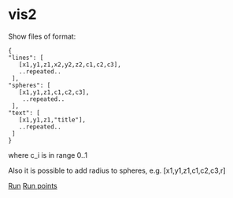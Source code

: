# vis2

Show files of format:
```
{
"lines": [
   [x1,y1,z1,x2,y2,z2,c1,c2,c3], 
   ..repeated.. 
 ],
"spheres": [
   [x1,y1,z1,c1,c2,c3],
    ..repeated.. 
 ],
"text": [
   [x1,y1,z1,"title"], 
   ..repeated.. 
 ]
}
```
where c_i is in range 0..1

Also it is possible to add radius to spheres, e.g. [x1,y1,z1,c1,c2,c3,r] 

[Run](http://viewlang.ru/code/scene.html?s=https%3A%2F%2Fgithub.com%2Fpavelvasev%2Fmajid-vis%2Fblob%2Fmaster%2Fvis2%2Fscene.vl#{"params":{"cameraPos":[1.1239964565250768,3.8427557992277626,9.394259108836],"show_axes":1,"cameraCenter":[1.1547761172410822,3.113202825334209,-0.011278803067377528]}})
[Run points](http://viewlang.ru/code/scene.html?s=https%3A%2F%2Fgithub.com%2Fpavelvasev%2Fmajid-vis%2Fblob%2Fmaster%2Fvis2%2Fscene_pt.vl#{"params":{"cameraPos":[1.1239964565250768,3.8427557992277626,9.394259108836],"show_axes":1,"cameraCenter":[1.1547761172410822,3.113202825334209,-0.011278803067377528]}})
